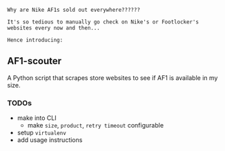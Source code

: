 ```
Why are Nike AF1s sold out everywhere??????

It's so tedious to manually go check on Nike's or Footlocker's websites every now and then...

Hence introducing:
```
## AF1-scouter
A Python script that scrapes store websites to see if AF1 is available in my size.

### TODOs
- make into CLI
  - make `size`, `product`, `retry timeout` configurable
- setup `virtualenv`
- add usage instructions